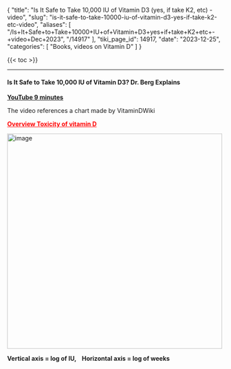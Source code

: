 {
  "title": "Is It Safe to Take 10,000 IU of Vitamin D3 (yes, if take K2, etc) - video",
  "slug": "is-it-safe-to-take-10000-iu-of-vitamin-d3-yes-if-take-k2-etc-video",
  "aliases": [
    "/Is+It+Safe+to+Take+10000+IU+of+Vitamin+D3+yes+if+take+K2+etc+-+video+Dec+2023",
    "/14917"
  ],
  "tiki_page_id": 14917,
  "date": "2023-12-25",
  "categories": [
    "Books, videos on Vitamin D"
  ]
}

{{< toc >}}

---

#### Is It Safe to Take 10,000 IU of Vitamin D3? Dr. Berg Explains

 **[YouTube 9 minutes](https://www.youtube.com/watch?v=uAfVC4l5uZ0&ab_channel=Dr.EricBergDC)** 

The video references a chart made by VitaminDWiki

 **<a href="/posts/overview-toxicity-of-vitamin-d" style="color: red; text-decoration: underline;" title="This post/category does not exist yet: Overview Toxicity of vitamin D">Overview Toxicity of vitamin D</a>** 

<img src="/attachments/d3.mock.jpg" alt="image" width="500">

 **Vertical axis = log of IU,    Horizontal axis = log of weeks** 
